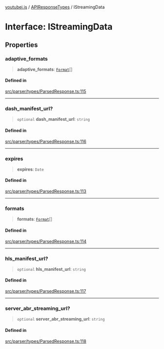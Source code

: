 [youtubei.js](../../../README.md) / [APIResponseTypes](../README.md) / IStreamingData

# Interface: IStreamingData

## Properties

### adaptive\_formats

> **adaptive\_formats**: [`Format`](../../Misc/classes/Format.md)[]

#### Defined in

[src/parser/types/ParsedResponse.ts:115](https://github.com/LuanRT/YouTube.js/blob/eb21af33db708f0355f4fb15881f5d4fabc7b06c/src/parser/types/ParsedResponse.ts#L115)

***

### dash\_manifest\_url?

> `optional` **dash\_manifest\_url**: `string`

#### Defined in

[src/parser/types/ParsedResponse.ts:116](https://github.com/LuanRT/YouTube.js/blob/eb21af33db708f0355f4fb15881f5d4fabc7b06c/src/parser/types/ParsedResponse.ts#L116)

***

### expires

> **expires**: `Date`

#### Defined in

[src/parser/types/ParsedResponse.ts:113](https://github.com/LuanRT/YouTube.js/blob/eb21af33db708f0355f4fb15881f5d4fabc7b06c/src/parser/types/ParsedResponse.ts#L113)

***

### formats

> **formats**: [`Format`](../../Misc/classes/Format.md)[]

#### Defined in

[src/parser/types/ParsedResponse.ts:114](https://github.com/LuanRT/YouTube.js/blob/eb21af33db708f0355f4fb15881f5d4fabc7b06c/src/parser/types/ParsedResponse.ts#L114)

***

### hls\_manifest\_url?

> `optional` **hls\_manifest\_url**: `string`

#### Defined in

[src/parser/types/ParsedResponse.ts:117](https://github.com/LuanRT/YouTube.js/blob/eb21af33db708f0355f4fb15881f5d4fabc7b06c/src/parser/types/ParsedResponse.ts#L117)

***

### server\_abr\_streaming\_url?

> `optional` **server\_abr\_streaming\_url**: `string`

#### Defined in

[src/parser/types/ParsedResponse.ts:118](https://github.com/LuanRT/YouTube.js/blob/eb21af33db708f0355f4fb15881f5d4fabc7b06c/src/parser/types/ParsedResponse.ts#L118)
